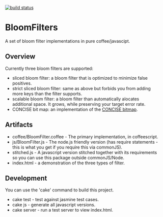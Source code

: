[![build status](https://secure.travis-ci.org/dsummersl/bloomfilters.png)](http://travis-ci.org/dsummersl/bloomfilters)

BloomFilters
====

A set of bloom filter implementations in pure coffee/javascipt.

Overview
----

Currently three bloom filters are supported:

* sliced bloom filter: a bloom filter that is optimized to minimize false positives.
* strict sliced bloom filter: same as above but forbids you from adding more keys than the filter supports.
* scalable bloom filter: a bloom filter than automatically alocates additional space. It grows, while preserving your target error rate.
* CONCISE bit map: an implementation of the [CONCISE bitmap](http://ricerca.mat.uniroma3.it/users/colanton/concise.html).

Artifacts
----

* coffee/BloomFilter.coffee - The primary implementation, in coffeescript.
* js/BloomFilter.js - The node.js friendly version (has require statements - this is what you get if you require this via commonJS).
* stitched.js - A javascript version stitched together with its requirements so you can use this package outside commonJS/Node.
* index.html - a demonstration of the three types of filter.

Development
----

You can use the 'cake' command to build this project.

* cake test - test against jasmine test cases.
* cake js - generate all javascript versions.
* cake server - run a test server to view index.html.
